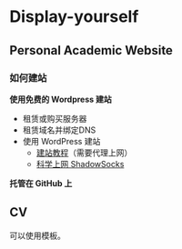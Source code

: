 # Display-yourself

## Personal Academic Website ##

### 如何建站 ###

**使用免费的 Wordpress 建站**

- 租赁或购买服务器
- 租赁域名并绑定DNS
- 使用 WordPress 建站
  - [建站教程](https://wordpress.org/)（需要代理上网）
  - [科学上网 ShadowSocks](https://github.com/zhaoweih/Shadowsocks-Tutorialsha)

**托管在 GitHub 上**

## CV ##
可以使用模板。
